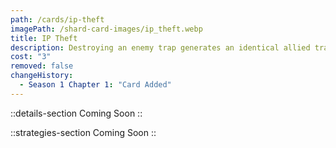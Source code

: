 ```yaml
---
path: /cards/ip-theft
imagePath: /shard-card-images/ip_theft.webp
title: IP Theft
description: Destroying an enemy trap generates an identical allied trap.
cost: "3"
removed: false
changeHistory:
  - Season 1 Chapter 1: "Card Added"
---
```


::details-section
Coming Soon
::

::strategies-section
Coming Soon
::
